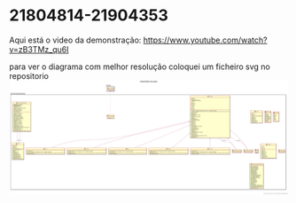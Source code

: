# 21804814-21904353

Aqui está o video da demonstração:
https://www.youtube.com/watch?v=zB3TMz_qu6I 

para ver o diagrama com melhor resolução coloquei um ficheiro svg no repositorio
![](diagramaimage.png?raw=true "Diagrama UML") 


